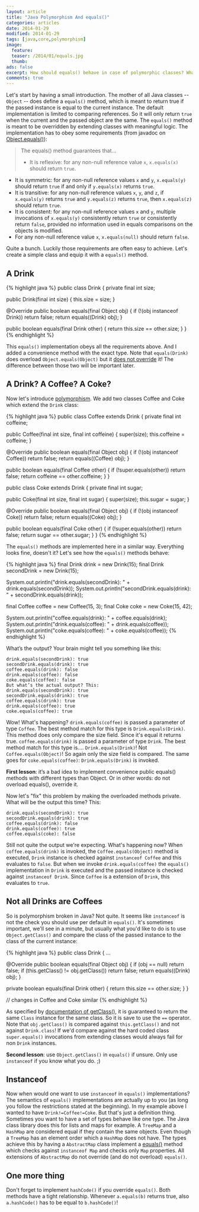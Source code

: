 ```yaml
---
layout: article
title: "Java Polymorphism And equals()"
categories: articles
date: 2014-01-29
modified: 2014-01-29
tags: [java,core,polymorphism]
image:
  feature: 
  teaser: /2014/01/equals.jpg
  thumb: 
ads: false
excerpt: How should equals() behave in case of polymorphic classes? What are the pitfalls here?
comments: true
---
```


Let's start by having a small introduction. The mother of all Java classes -- `Object` -- does define a `equals()` method, which is meant to return true if the passed instance is equal to the current instance. The default implementation is limited to comparing references. So it will only return `true` when the current and the passed object are the same. The `equals()` method is meant to be overridden by extending classes with meaningful logic. The implementation has to obey some requirements (from javadoc on [Object.equals()]):

> The equals() method guarantees that...
>
> * It is reflexive: for any non-null reference value `x`, `x.equals(x)` should return `true`.
* It is symmetric: for any non-null reference values `x` and `y`, `x.equals(y)` should return `true` if and only if `y.equals(x)` returns `true`.
* It is transitive: for any non-null reference values `x`, `y`, and `z`, if `x.equals(y)` returns `true` and `y.equals(z)` returns `true`, then `x.equals(z)` should return `true`.
* It is consistent: for any non-null reference values `x` and `y`, multiple invocations of `x.equals(y)` consistently return `true` or consistently return `false`, provided no information used in equals comparisons on the objects is modified.
* For any non-null reference value `x`, `x.equals(null)` should return `false`.

Quite a bunch. Luckily those requirements are often easy to achieve. Let's create a simple class and equip it with a `equals()` method.

## A Drink
{% highlight java %}
public class Drink {
  private final int size;

  public Drink(final int size) {
    this.size = size;
  }

  @Override
  public boolean equals(final Object obj) {
    if (!(obj instanceof Drink)) return false;
    return equals((Drink) obj);
  }

  public boolean equals(final Drink other) {
    return this.size == other.size;
  }
}
{% endhighlight %}

This `equals()` implementation obeys all the requirements above. And I added a convenience method with the exact type. Note that `equals(Drink)` does overload `Object.equals(Object)` but it [does not override] it! The difference between those two will be important later.

## A Drink? A Coffee? A Coke?
Now let's introduce [polymorphism]. We add two classes Coffee and Coke which extend the `Drink` class:

{% highlight java %}
public class Coffee extends Drink {
  private final int coffeine;

  public Coffee(final int size, final int coffeine) {
    super(size);
    this.coffeine = coffeine;
  }

  @Override
  public boolean equals(final Object obj) {
    if (!(obj instanceof Coffee)) return false;
    return equals((Coffee) obj);
  }

  public boolean equals(final Coffee other) {
    if (!super.equals(other)) return false;
    return coffeine == other.coffeine;
  }
}

public class Coke extends Drink {
  private final int sugar;

  public Coke(final int size, final int sugar) {
    super(size);
    this.sugar = sugar;
  }

  @Override
  public boolean equals(final Object obj) {
    if (!(obj instanceof Coke)) return false;
    return equals((Coke) obj);
  }

  public boolean equals(final Coke other) {
    if (!super.equals(other)) return false;
    return sugar == other.sugar;
  }
}
{% endhighlight %}

The `equals()` methods are implemented here in a similar way. Everything looks fine, doesn't it? Let's see how the `equals()` methods behave:

{% highlight java %}
final Drink drink = new Drink(15);
final Drink secondDrink = new Drink(15);

System.out.println("drink.equals(secondDrink): " + drink.equals(secondDrink));
System.out.println("secondDrink.equals(drink): " + secondDrink.equals(drink));

final Coffee coffee = new Coffee(15, 3);
final Coke coke = new Coke(15, 42);

System.out.println("coffee.equals(drink): " + coffee.equals(drink);
System.out.println("drink.equals(coffee): " + drink.equals(coffee));
System.out.println("coke.equals(coffee): " + coke.equals(coffee));
{% endhighlight %}

What’s the output? Your brain might tell you something like this:

~~~
drink.equals(secondDrink): true
secondDrink.equals(drink): true
coffee.equals(drink): false
drink.equals(coffee): false
coke.equals(coffee): false
But what’s the actual output? This:
drink.equals(secondDrink): true
secondDrink.equals(drink): true
coffee.equals(drink): true
drink.equals(coffee): true
coke.equals(coffee): true
~~~

Wow! What's happening? `drink.equals(coffee)` is passed a parameter of type `Coffee`. The best method match for this type is `Drink.equals(Drink)`. This method does only compare the size field. Since it's equal it returns true. `coffee.equals(drink)` is passed a parameter of type `Drink`. The best method match for this type is.... `Drink.equals(Drink)`! Not `Coffee.equals(Object)`! So again only the size field is compared. The same goes for `coke.equals(coffee)`: `Drink.equals(Drink)` is invoked.

**First lesson**: it’s a bad idea to implement convenience public equals() methods with different types than Object. Or in other words: do not overload equals(), override it.

Now let's "fix" this problem by making the overloaded methods private. What will be the output this time? This:

~~~
drink.equals(secondDrink): true
secondDrink.equals(drink): true
coffee.equals(drink): false
drink.equals(coffee): true
coffee.equals(coke): false
~~~

Still not quite the output we're expecting. What's happening now? When `coffee.equals(drink)` is invoked, the `Coffee.equals(Object)` method is executed, `Drink` instance is checked against `instanceof Coffee` and this evaluates to `false`. But when we invoke `drink.equals(coffee)` the `equals()` implementation in `Drink` is executed and the passed instance is checked against `instanceof Drink`. Since `Coffee` is a extension of `Drink`, this evaluates to `true`.

## Not all Drinks are Coffees
So is polymorphism broken in Java? Not quite. It seems like `instanceof` is not the check you should use per default in `equals()`. It's sometimes important, we'll see in a minute, but usually what you'd like to do is to use `Object.getClass()` and compare the class of the passed instance to the class of the current instance:

{% highlight java %}
public class Drink {
  ...

  @Override
  public boolean equals(final Object obj) {
    if (obj == null) return false;
    if (this.getClass() != obj.getClass()) return false;
    return equals((Drink) obj);
  }

  private boolean equals(final Drink other) {
    return this.size == other.size;
  }
}

// changes in Coffee and Coke similar
{% endhighlight %}

As specified by [documentation of getClass()], it is guaranteed to return the same `Class` instance for the same class. So it is save to use the `==` operator. Note that `obj.getClass()` is compared against `this.getClass()` and not against `Drink.class`! If we'd compare against the hard coded class `super.equals()` invocations from extending classes would always fail for non `Drink` instances.

**Second lesson**: use `Object.getClass()` in `equals()` if unsure. Only use `instanceof` if you know what you do. ;)

## Instanceof
Now when would one want to use `instanceof` in `equals()` implementations? The semantics of `equals()` implementations are actually up to you (as long you follow the restrictions stated at the beginning). In my example above I wanted to have `Drink!=Coffee!=Coke`. But that's just a definition thing. Sometimes you want to have a set of types behave like one type. The Java class library does this for lists and maps for example. A `TreeMap` and a `HashMap` are considered equal if they contain the same objects. Even though a `TreeMap` has an element order which a `HashMap` does not have. The types achieve this by having a `AbstractMap` class implement a [equals()] method which checks against `instanceof Map` and checks only `Map` properties. All extensions of `AbstractMap` do not override (and do not overload) `equals()`.

## One more thing
Don't forget to implement `hashCode()` if you override `equals()`. Both methods have a tight relationship. Whenever `a.equals(b)` returns true, also `a.hashCode()` has to be equal to `b.hashCode()`!

[Object.equals()]: http://docs.oracle.com/javase/7/docs/api/java/lang/Object.html#equals%28java.lang.Object%29
[does not override]: http://stackoverflow.com/questions/10568772/overloaded-and-overridden-in-java
[polymorphism]: http://en.wikipedia.org/wiki/Polymorphism_%28computer_science%29
[documentation of getClass()]: http://docs.oracle.com/javase/7/docs/api/java/lang/Object.html#getClass%28%29
[equals()]: http://grepcode.com/file/repository.grepcode.com/java/root/jdk/openjdk/6-b14/java/util/AbstractMap.java#AbstractMap.equals%28java.lang.Object%29
